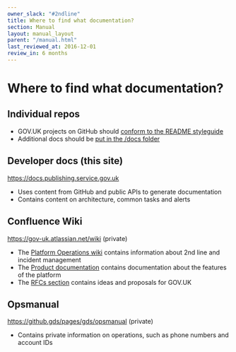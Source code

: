 ```yaml
---
owner_slack: "#2ndline"
title: Where to find what documentation?
section: Manual
layout: manual_layout
parent: "/manual.html"
last_reviewed_at: 2016-12-01
review_in: 6 months
---
```


# Where to find what documentation?

## Individual repos

- GOV.UK projects on GitHub should [conform to the README styleguide][readme]
- Additional docs should be [put in the /docs folder][docs-folder]

## Developer docs (this site)

<https://docs.publishing.service.gov.uk>

- Uses content from GitHub and public APIs to generate documentation
- Contains content on architecture, common tasks and alerts

## Confluence Wiki

<https://gov-uk.atlassian.net/wiki> (private)

- The [Platform Operations wiki][plops] contains information about 2nd line and incident management
- The [Product documentation][prod-docs] contains documentation about the features of the platform
- The [RFCs section][rfcs] contains ideas and proposals for GOV.UK

## Opsmanual

<https://github.gds/pages/gds/opsmanual> (private)

- Contains private information on operations, such as phone numbers and account IDs

[readme]: https://github.com/alphagov/styleguides/blob/master/use-of-READMEs.md
[docs-folder]: https://github.com/alphagov/publishing-api/tree/master/doc
[plops]: https://gov-uk.atlassian.net/wiki/display/PLOPS/GOV.UK+Platform+Operations+Home
[prod-docs]: https://gov-uk.atlassian.net/wiki/display/GOVUK/Product+documentation
[rfcs]: https://gov-uk.atlassian.net/wiki/display/GOVUK/Request+for+comments+-+RFC
